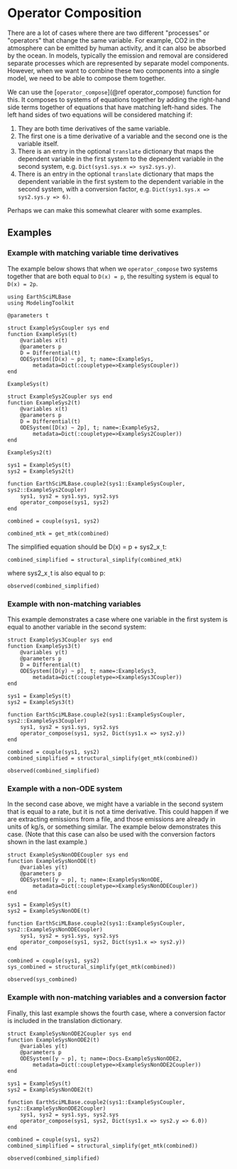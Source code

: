 # Operator Composition

There are a lot of cases where there are two different "processes" or "operators" that change the same variable. 
For example, CO2 in the atmosphere can be emitted by human activity, and it can also be absorbed by the ocean.
In models, typically the emission and removal are considered separate processes which are represented by separate
model components.
However, when we want to combine these two components into a single model, we need to be able to compose them together.

We can use the [`operator_compose`](@ref operator_compose) function for this. It composes to systems of equations together by adding the right-hand side terms together of equations that have matching left-hand sides.
The left hand sides of two equations will be considered matching if:

1. They are both time derivatives of the same variable.
2. The first one is a time derivative of a variable and the second one is the variable itself.
3. There is an entry in the optional `translate` dictionary that maps the dependent variable in the first system to the dependent variable in the second system, e.g. `Dict(sys1.sys.x => sys2.sys.y)`.
4. There is an entry in the optional `translate` dictionary that maps the dependent variable in the first system to the dependent variable in the second system, with a conversion factor, e.g. `Dict(sys1.sys.x => sys2.sys.y => 6)`.

Perhaps we can make this somewhat clearer with some examples.

## Examples

### Example with matching variable time derivatives

The example below shows that when we `operator_compose` two systems together that are both equal to `D(x) = p`, the resulting system is equal to `D(x) = 2p`.

```@example operator_compose
using EarthSciMLBase
using ModelingToolkit

@parameters t

struct ExampleSysCoupler sys end
function ExampleSys(t)
    @variables x(t)
    @parameters p
    D = Differential(t)
    ODESystem([D(x) ~ p], t; name=:ExampleSys,
        metadata=Dict(:coupletype=>ExampleSysCoupler))
end

ExampleSys(t)
```

```@example operator_compose
struct ExampleSys2Coupler sys end
function ExampleSys2(t)
    @variables x(t)
    @parameters p
    D = Differential(t)
    ODESystem([D(x) ~ 2p], t; name=:ExampleSys2,
        metadata=Dict(:coupletype=>ExampleSys2Coupler))
end

ExampleSys2(t)
```

```@example operator_compose
sys1 = ExampleSys(t)
sys2 = ExampleSys2(t)

function EarthSciMLBase.couple2(sys1::ExampleSysCoupler, sys2::ExampleSys2Coupler)
    sys1, sys2 = sys1.sys, sys2.sys
    operator_compose(sys1, sys2)
end

combined = couple(sys1, sys2)

combined_mtk = get_mtk(combined)
```

The simplified equation should be D(x) = p + sys2_xˍt:
```@example operator_compose
combined_simplified = structural_simplify(combined_mtk)
```

 where sys2_xˍt is also equal to p:
```@example operator_compose
observed(combined_simplified)
```

### Example with non-matching variables

This example demonstrates a case where one variable in the first system is equal to another variable in the second system:


```@example operator_compose
struct ExampleSys3Coupler sys end
function ExampleSys3(t)
    @variables y(t)
    @parameters p
    D = Differential(t)
    ODESystem([D(y) ~ p], t; name=:ExampleSys3,
        metadata=Dict(:coupletype=>ExampleSys3Coupler))
end

sys1 = ExampleSys(t)
sys2 = ExampleSys3(t)

function EarthSciMLBase.couple2(sys1::ExampleSysCoupler, sys2::ExampleSys3Coupler)
    sys1, sys2 = sys1.sys, sys2.sys
    operator_compose(sys1, sys2, Dict(sys1.x => sys2.y))
end

combined = couple(sys1, sys2)
combined_simplified = structural_simplify(get_mtk(combined))
```

```@example operator_compose
observed(combined_simplified)
```

### Example with a non-ODE system

In the second case above, we might have a variable in the second system that is equal to a rate, but it is not a time derivative.
This could happen if we are extracting emissions from a file, and those emissions are already in units of kg/s, or something similar. The example below demonstrates this case. 
(Note that this case can also be used with the conversion factors shown in the last example.)

```@example operator_compose
struct ExampleSysNonODECoupler sys end
function ExampleSysNonODE(t)
    @variables y(t)
    @parameters p
    ODESystem([y ~ p], t; name=:ExampleSysNonODE,
        metadata=Dict(:coupletype=>ExampleSysNonODECoupler))
end

sys1 = ExampleSys(t)
sys2 = ExampleSysNonODE(t)

function EarthSciMLBase.couple2(sys1::ExampleSysCoupler, sys2::ExampleSysNonODECoupler)
    sys1, sys2 = sys1.sys, sys2.sys
    operator_compose(sys1, sys2, Dict(sys1.x => sys2.y))
end

combined = couple(sys1, sys2)
sys_combined = structural_simplify(get_mtk(combined))
```

```@example operator_compose
observed(sys_combined)
```

### Example with non-matching variables and a conversion factor

Finally, this last example shows the fourth case, where a conversion factor is included in the translation dictionary.

```@example operator_compose
struct ExampleSysNonODE2Coupler sys end
function ExampleSysNonODE2(t)
    @variables y(t)
    @parameters p
    ODESystem([y ~ p], t; name=:Docs₊ExampleSysNonODE2,
        metadata=Dict(:coupletype=>ExampleSysNonODE2Coupler))
end

sys1 = ExampleSys(t)
sys2 = ExampleSysNonODE2(t)

function EarthSciMLBase.couple2(sys1::ExampleSysCoupler, sys2::ExampleSysNonODE2Coupler)
    sys1, sys2 = sys1.sys, sys2.sys
    operator_compose(sys1, sys2, Dict(sys1.x => sys2.y => 6.0))
end

combined = couple(sys1, sys2)
combined_simplified = structural_simplify(get_mtk(combined))
```

```@example operator_compose
observed(combined_simplified)
```
